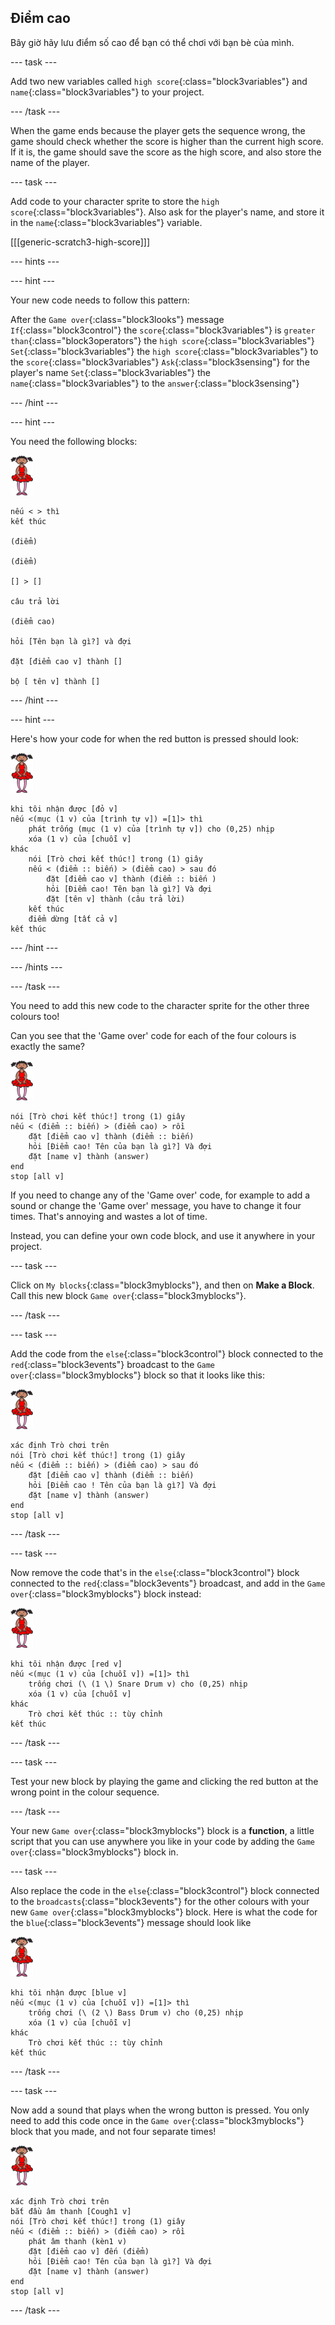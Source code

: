 ## Điểm cao

Bây giờ hãy lưu điểm số cao để bạn có thể chơi với bạn bè của mình.

\--- task \---

Add two new variables called `high score`{:class="block3variables"} and `name`{:class="block3variables"} to your project.

\--- /task \---

When the game ends because the player gets the sequence wrong, the game should check whether the score is higher than the current high score. If it is, the game should save the score as the high score, and also store the name of the player.

\--- task \---

Add code to your character sprite to store the `high score`{:class="block3variables"}. Also ask for the player's name, and store it in the `name`{:class="block3variables"} variable.

[[[generic-scratch3-high-score]]]

\--- hints \---

\--- hint \---

Your new code needs to follow this pattern:

After the `Game over`{:class="block3looks"} message `If`{:class="block3control"} the `score`{:class="block3variables"} is `greater than`{:class="block3operators"} the `high score`{:class="block3variables"} `Set`{:class="block3variables"} the `high score`{:class="block3variables"} to the `score`{:class="block3variables"} `Ask`{:class="block3sensing"} for the player's name `Set`{:class="block3variables"} the `name`{:class="block3variables"} to the `answer`{:class="block3sensing"}

\--- /hint \---

\--- hint \---

You need the following blocks:

![ballerina](images/ballerina.png)

```blocks3
nếu < > thì
kết thúc

(điểm)

(điểm)

[] > []

câu trả lời

(điểm cao)

hỏi [Tên bạn là gì?] và đợi

đặt [điểm cao v] thành [] 

bộ [ tên v] thành [] 
```

\--- /hint \---

\--- hint \---

Here's how your code for when the red button is pressed should look:

![ballerina](images/ballerina.png)

```blocks3
khi tôi nhận được [đỏ v]
nếu <(mục (1 v) của [trình tự v]) =[1]> thì
    phát trống (mục (1 v) của [trình tự v]) cho (0,25) nhịp
    xóa (1 v) của [chuỗi v]
khác
    nói [Trò chơi kết thúc!] trong (1) giây
    nếu < (điểm :: biến) > (điểm cao) > sau đó
        đặt [điểm cao v] thành (điểm :: biến )
        hỏi [Điểm cao! Tên bạn là gì?] Và đợi
        đặt [tên v] thành (câu trả lời)
    kết thúc
    điểm dừng [tất cả v]
kết thúc
```

\--- /hint \---

\--- /hints \---

\--- /task \---

You need to add this new code to the character sprite for the other three colours too!

Can you see that the 'Game over' code for each of the four colours is exactly the same?

![ballerina](images/ballerina.png)

```blocks3
nói [Trò chơi kết thúc!] trong (1) giây
nếu < (điểm :: biến) > (điểm cao) > rồi
    đặt [điểm cao v] thành (điểm :: biến)
    hỏi [Điểm cao! Tên của bạn là gì?] Và đợi
    đặt [name v] thành (answer)
end
stop [all v]
```

If you need to change any of the 'Game over' code, for example to add a sound or change the 'Game over' message, you have to change it four times. That's annoying and wastes a lot of time.

Instead, you can define your own code block, and use it anywhere in your project.

\--- task \---

Click on `My blocks`{:class="block3myblocks"}, and then on **Make a Block**. Call this new block `Game over`{:class="block3myblocks"}.

\--- /task \---

\--- task \---

Add the code from the `else`{:class="block3control"} block connected to the `red`{:class="block3events"} broadcast to the `Game over`{:class="block3myblocks"} block so that it looks like this:

![ballerina](images/ballerina.png)

```blocks3
xác định Trò chơi trên
nói [Trò chơi kết thúc!] trong (1) giây
nếu < (điểm :: biến) > (điểm cao) > sau đó
    đặt [điểm cao v] thành (điểm :: biến)
    hỏi [Điểm cao ! Tên của bạn là gì?] Và đợi
    đặt [name v] thành (answer)
end
stop [all v]
```

\--- /task \---

\--- task \---

Now remove the code that's in the `else`{:class="block3control"} block connected to the `red`{:class="block3events"} broadcast, and add in the `Game over`{:class="block3myblocks"} block instead:

![ballerina](images/ballerina.png)

```blocks3
khi tôi nhận được [red v]
nếu <(mục (1 v) của [chuỗi v]) =[1]> thì
    trống chơi (\ (1 \) Snare Drum v) cho (0,25) nhịp
    xóa (1 v) của [chuỗi v]
khác
    Trò chơi kết thúc :: tùy chỉnh
kết thúc
```

\--- /task \---

\--- task \---

Test your new block by playing the game and clicking the red button at the wrong point in the colour sequence.

\--- /task \---

Your new `Game over`{:class="block3myblocks"} block is a **function**, a little script that you can use anywhere you like in your code by adding the `Game over`{:class="block3myblocks"} block in.

\--- task \---

Also replace the code in the `else`{:class="block3control"} block connected to the `broadcasts`{:class="block3events"} for the other colours with your new `Game over`{:class="block3myblocks"} block. Here is what the code for the `blue`{:class="block3events"} message should look like

![ballerina](images/ballerina.png)

```blocks3
khi tôi nhận được [blue v]
nếu <(mục (1 v) của [chuỗi v]) =[1]> thì
    trống chơi (\ (2 \) Bass Drum v) cho (0,25) nhịp
    xóa (1 v) của [chuỗi v]
khác
    Trò chơi kết thúc :: tùy chỉnh
kết thúc
```

\--- /task \---

\--- task \---

Now add a sound that plays when the wrong button is pressed. You only need to add this code once in the `Game over`{:class="block3myblocks"} block that you made, and not four separate times!

![ballerina](images/ballerina.png)

```blocks3
xác định Trò chơi trên
bắt đầu âm thanh [Cough1 v]
nói [Trò chơi kết thúc!] trong (1) giây
nếu < (điểm :: biến) > (điểm cao) > rồi
    phát âm thanh (kèn1 v)
    đặt [điểm cao v] đến (điểm)
    hỏi [Điểm cao! Tên của bạn là gì?] Và đợi
    đặt [name v] thành (answer)
end
stop [all v]
```

\--- /task \---